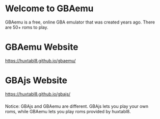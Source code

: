 # Welcome to GBAemu

GBAemu is a free, online GBA emulator that was created years ago. There are 50+ roms to play.

# GBAemu Website

https://huxtabl8.github.io/gbaemu/

# GBAjs Website

https://huxtabl8.github.io/gbajs/

###

Notice: GBAjs and GBAemu are different. GBAjs lets you play your own roms, while GBAemu lets you play roms provided by huxtabl8.
